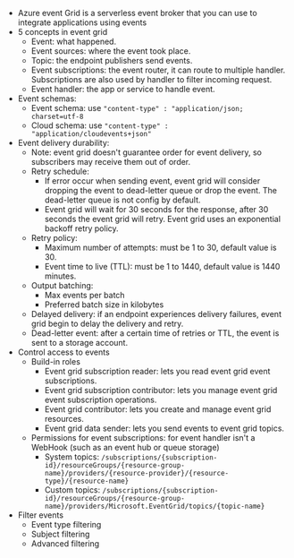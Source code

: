- Azure event Grid is a serverless event broker that you can use to integrate applications using events
- 5 concepts in event grid
	- Event: what happened.
	- Event sources: where the event took place.
	- Topic: the endpoint publishers send events.
	- Event subscriptions: the event router, it can route to multiple handler. Subscriptions are also used by handler to filter incoming request.
	- Event handler: the app or service to handle event.
- Event schemas:
	- Event schema: use `"content-type" : "application/json; charset=utf-8` 
	- Cloud schema: use `"content-type" : "application/cloudevents+json"`
- Event delivery durability:
	- Note: event grid doesn't guarantee order for event delivery, so subscribers may receive them out of order.
	- Retry schedule:
		- If error occur when sending event, event grid will consider dropping the event to dead-letter queue or drop the event. The dead-letter queue is not config by default.
		- Event grid will wait for 30 seconds for the response, after 30 seconds the event grid will retry. Event grid uses an exponential backoff retry policy.
	- Retry policy:
		- Maximum number of attempts: must be 1 to 30, default value is 30.
		- Event time to live (TTL): must be 1 to 1440, default value is 1440 minutes.
	- Output batching:
		- Max events per batch
		- Preferred batch size in kilobytes
	- Delayed delivery: if an endpoint experiences delivery failures, event grid begin to delay the delivery and retry.
	- Dead-letter event: after a certain time of retries or TTL, the event is sent to a storage account.
- Control access to events
	- Build-in roles
		- Event grid subscription reader: lets you read event grid event subscriptions.
		- Event grid subscription contributor: lets you manage event grid event subscription operations.
		- Event grid contributor: lets you create and manage event grid resources.
		- Event grid data sender: lets you send events to event grid topics.
	- Permissions for event subscriptions: for event handler isn't a WebHook (such as an event hub or queue storage)
		- System topics: `/subscriptions/{subscription-id}/resourceGroups/{resource-group-name}/providers/{resource-provider}/{resource-type}/{resource-name}`
		- Custom topics: `/subscriptions/{subscription-id}/resourceGroups/{resource-group-name}/providers/Microsoft.EventGrid/topics/{topic-name}`
- Filter events
	- Event type filtering
	- Subject filtering
	- Advanced filtering